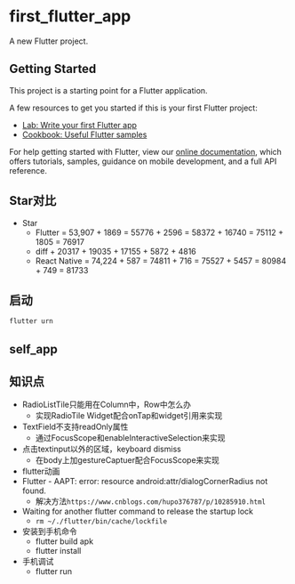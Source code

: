 # first_flutter_app

A new Flutter project.

## Getting Started

This project is a starting point for a Flutter application.

A few resources to get you started if this is your first Flutter project:

- [Lab: Write your first Flutter app](https://flutter.io/docs/get-started/codelab)
- [Cookbook: Useful Flutter samples](https://flutter.io/docs/cookbook)

For help getting started with Flutter, view our
[online documentation](https://flutter.io/docs), which offers tutorials,
samples, guidance on mobile development, and a full API reference.

## Star对比

- Star
  - Flutter      = 53,907 + 1869 = 55776 + 2596 = 58372 + 16740 = 75112 + 1805 = 76917
  - diff          + 20317         + 19035         + 17155        + 5872         + 4816
  - React Native = 74,224 + 587  = 74811 + 716  = 75527 + 5457  = 80984 + 749  = 81733

## 启动

``` dart
flutter urn
```

## self_app

## 知识点

- RadioListTile只能用在Column中，Row中怎么办
  - 实现RadioTile Widget配合onTap和widget引用来实现
- TextField不支持readOnly属性
  - 通过FocusScope和enableInteractiveSelection来实现
- 点击textinput以外的区域，keyboard dismiss
  - 在body上加gestureCaptuer配合FocusScope来实现
- flutter动画
- Flutter - AAPT: error: resource android:attr/dialogCornerRadius not found.
  - 解决方法`https://www.cnblogs.com/hupo376787/p/10285910.html`
- Waiting for another flutter command to release the startup lock
  - `rm ~/./flutter/bin/cache/lockfile`
- 安装到手机命令
  - flutter build apk
  - flutter install
- 手机调试
  - flutter run
